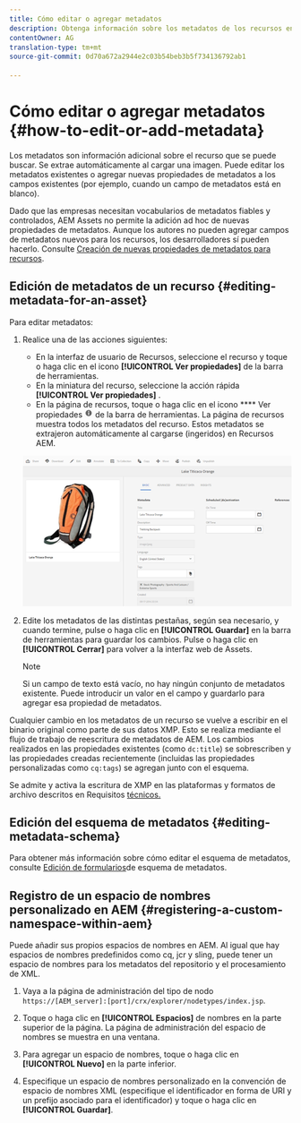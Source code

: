 ```yaml
---
title: Cómo editar o agregar metadatos
description: Obtenga información sobre los metadatos de los recursos en Recursos AEM y las distintas formas de editar los metadatos de los recursos.
contentOwner: AG
translation-type: tm+mt
source-git-commit: 0d70a672a2944e2c03b54beb3b5f734136792ab1

---
```



# Cómo editar o agregar metadatos {#how-to-edit-or-add-metadata}

Los metadatos son información adicional sobre el recurso que se puede buscar. Se extrae automáticamente al cargar una imagen. Puede editar los metadatos existentes o agregar nuevas propiedades de metadatos a los campos existentes (por ejemplo, cuando un campo de metadatos está en blanco).

Dado que las empresas necesitan vocabularios de metadatos fiables y controlados, AEM Assets no permite la adición ad hoc de nuevas propiedades de metadatos. Aunque los autores no pueden agregar campos de metadatos nuevos para los recursos, los desarrolladores sí pueden hacerlo. Consulte [Creación de nuevas propiedades de metadatos para recursos](meta-edit.md#editing-metadata-schema).

## Edición de metadatos de un recurso {#editing-metadata-for-an-asset}

Para editar metadatos:

1. Realice una de las acciones siguientes:

   * En la interfaz de usuario de Recursos, seleccione el recurso y toque o haga clic en el icono **[!UICONTROL Ver propiedades]** de la barra de herramientas.
   * En la miniatura del recurso, seleccione la acción rápida **[!UICONTROL Ver propiedades]** .
   * En la página de recursos, toque o haga clic en el icono **** Ver propiedades ![](assets/do-not-localize/info_icon.png) de la barra de herramientas.
   La página de recursos muestra todos los metadatos del recurso. Estos metadatos se extrajeron automáticamente al cargarse (ingeridos) en Recursos AEM.

   ![chlimage_1-169](assets/chlimage_1-169.png)

1. Edite los metadatos de las distintas pestañas, según sea necesario, y cuando termine, pulse o haga clic en **[!UICONTROL Guardar]** en la barra de herramientas para guardar los cambios. Pulse o haga clic en **[!UICONTROL Cerrar]** para volver a la interfaz web de Assets.

   >[!NOTE]
   >
   >Si un campo de texto está vacío, no hay ningún conjunto de metadatos existente. Puede introducir un valor en el campo y guardarlo para agregar esa propiedad de metadatos.

Cualquier cambio en los metadatos de un recurso se vuelve a escribir en el binario original como parte de sus datos XMP. Esto se realiza mediante el flujo de trabajo de reescritura de metadatos de AEM. Los cambios realizados en las propiedades existentes (como `dc:title`) se sobrescriben y las propiedades creadas recientemente (incluidas las propiedades personalizadas como `cq:tags`) se agregan junto con el esquema.

Se admite y activa la escritura de XMP en las plataformas y formatos de archivo descritos en Requisitos [técnicos.](/help/sites-deploying/technical-requirements.md)

## Edición del esquema de metadatos {#editing-metadata-schema}

Para obtener más información sobre cómo editar el esquema de metadatos, consulte [Edición de formularios](metadata-schemas.md#editing-metadata-schema-forms)de esquema de metadatos.

## Registro de un espacio de nombres personalizado en AEM {#registering-a-custom-namespace-within-aem}

Puede añadir sus propios espacios de nombres en AEM. Al igual que hay espacios de nombres predefinidos como cq, jcr y sling, puede tener un espacio de nombres para los metadatos del repositorio y el procesamiento de XML.

1. Vaya a la página de administración del tipo de nodo `https://[AEM_server]:[port]/crx/explorer/nodetypes/index.jsp`.
1. Toque o haga clic en **[!UICONTROL Espacios]** de nombres en la parte superior de la página. La página de administración del espacio de nombres se muestra en una ventana.

1. Para agregar un espacio de nombres, toque o haga clic en **[!UICONTROL Nuevo]** en la parte inferior.
1. Especifique un espacio de nombres personalizado en la convención de espacio de nombres XML (especifique el identificador en forma de URI y un prefijo asociado para el identificador) y toque o haga clic en **[!UICONTROL Guardar]**.
